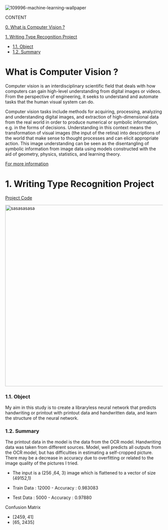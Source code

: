 ![109996-machine-learning-wallpaper](https://user-images.githubusercontent.com/88277713/159684094-4ba9411a-dcb8-4ebc-8170-a06251659bcc.jpg)

CONTENT

[0. What is Computer Vision ?](https://github.com/Dodger22/Computer-Vision-Processing#what-is-computer-vision-)

[1. Writing Type Recognition Project](https://github.com/Dodger22/Deep-Learning#1-writing-type-recognition-project)

- [1.1. Object](https://github.com/Dodger22/Deep-Learning#11-object)
- [1.2. Summary](https://github.com/Dodger22/Deep-Learning#12-summary)
# What is Computer Vision ?

Computer vision is an interdisciplinary scientific field that deals with how computers can gain high-level understanding from digital images or videos. From the perspective of engineering, it seeks to understand and automate tasks that the human visual system can do.

Computer vision tasks include methods for acquiring, processing, analyzing and understanding digital images, and extraction of high-dimensional data from the real world in order to produce numerical or symbolic information, e.g. in the forms of decisions. Understanding in this context means the transformation of visual images (the input of the retina) into descriptions of the world that make sense to thought processes and can elicit appropriate action. This image understanding can be seen as the disentangling of symbolic information from image data using models constructed with the aid of geometry, physics, statistics, and learning theory.

[For more information](https://en.wikipedia.org/wiki/Computer_vision)

# 1. Writing Type Recognition Project
[Project Code](https://github.com/Dodger22/Deep-Learning/blob/main/Writing_Type_Recognition.ipynb)

<img width="580" alt="sasasasasa" src="https://user-images.githubusercontent.com/88277713/159684619-783e03f9-0025-4eb9-9c2a-e546fde1cacf.PNG">


### 1.1. Object

My aim in this study is to create a libraryless neural network that predicts handwriting or printout with printout data and handwritten data, and learn the structure of the neural network.

### 1.2. Summary

The printout data in the model is the data from the OCR model. Handwriting data was taken from different sources. Model,  well predicts all outputs from the OCR model, but has difficulties in estimating a self-cropped picture. There may be a decrease in accuracy due to overfitting or related to the image quality of the pictures I tried.

- The input is a (256 ,64, 3) image which is flattened to a vector of size (49152,1)

- Train Data : 12000   - Accuracy : 0.983083
- Test Data : 5000 - Accuracy : 0.97880


 Confusion Matrix
- [2459, 41]
- [65,  2435]
